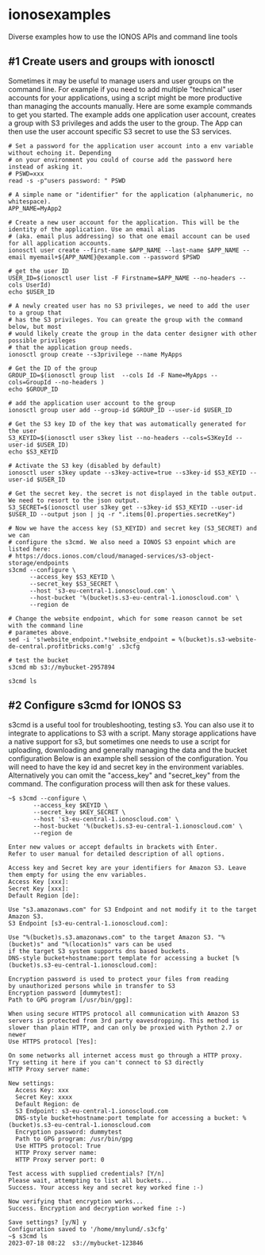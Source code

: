# ionosexamples
Diverse examples how to use the IONOS APIs and command line tools

## #1 Create users and groups with ionosctl

Sometimes it may be useful to manage users and user groups on the command line. For example if you need to add multiple "technical" user accounts for your applications, using a script might be more productive than managing the accounts manually. Here are some example commands to get you started. The example adds one application user account, creates a group with S3 privileges and adds the user to the group. The App can then use the user account specific S3 secret to use the S3 services.

```
# Set a password for the application user account into a env variable without echoing it. Depending
# on your environment you could of course add the password here instead of asking it.
# PSWD=xxx
read -s -p"users password: " PSWD

# A simple name or "identifier" for the application (alphanumeric, no whitespace).
APP_NAME=MyApp2

# Create a new user account for the application. This will be the identity of the application. Use an email alias
# (aka. email plus addressing) so that one email account can be used for all application accounts.
ionosctl user create --first-name $APP_NAME --last-name $APP_NAME --email myemail+${APP_NAME}@example.com --password $PSWD

# get the user ID
USER_ID=$(ionosctl user list -F Firstname=$APP_NAME --no-headers --cols UserId)
echo $USER_ID

# A newly created user has no S3 privileges, we need to add the user to a group that
# has the S3 privileges. You can greate the group with the command below, but most
# would likely create the group in the data center designer with other possible privileges
# that the application group needs.
ionosctl group create --s3privilege --name MyApps

# Get the ID of the group
GROUP_ID=$(ionosctl group list  --cols Id -F Name=MyApps --cols=GroupId --no-headers )
echo $GROUP_ID

# add the application user account to the group
ionosctl group user add --group-id $GROUP_ID --user-id $USER_ID

# Get the S3 key ID of the key that was automatically generated for the user
S3_KEYID=$(ionosctl user s3key list --no-headers --cols=S3KeyId --user-id $USER_ID)
echo $S3_KEYID

# Activate the S3 key (disabled by default)
ionosctl user s3key update --s3key-active=true --s3key-id $S3_KEYID --user-id $USER_ID

# Get the secret key. the secret is not displayed in the table output. We need to resort to the json output.
S3_SECRET=$(ionosctl user s3key get --s3key-id $S3_KEYID --user-id $USER_ID --output json | jq -r ".items[0].properties.secretKey")

# Now we have the access key (S3_KEYID) and secret key (S3_SECRET) and we can
# configure the s3cmd. We also need a IONOS S3 enpoint which are listed here:
# https://docs.ionos.com/cloud/managed-services/s3-object-storage/endpoints
s3cmd --configure \
      --access_key $S3_KEYID \
      --secret_key $S3_SECRET \
      --host 's3-eu-central-1.ionoscloud.com' \
      --host-bucket '%(bucket)s.s3-eu-central-1.ionoscloud.com' \
      --region de

# Change the website endpoint, which for some reason cannot be set with the command line
# parametes above.
sed -i 's!website_endpoint.*!website_endpoint = %(bucket)s.s3-website-de-central.profitbricks.com!g' .s3cfg

# test the bucket
s3cmd mb s3://mybucket-2957894

s3cmd ls
```


## #2 Configure s3cmd for IONOS S3
s3cmd is a useful tool for troubleshooting, testing s3. You can also use it to integrate to applications to S3 with a script. Many storage applications have a native support for s3, but sometimes one needs to use a script for uploading, downloading and generally managing the data and the bucket configuration Below is an example shell session of the configuration. You will need to have the key id and secret key in the environment variables. Alternatively you can omit the "access_key" and "secret_key" from the command. The configuration process will then ask for these values.

```
~$ s3cmd --configure \
       --access_key $KEYID \
       --secret_key $KEY_SECRET \
       --host 's3-eu-central-1.ionoscloud.com' \
       --host-bucket '%(bucket)s.s3-eu-central-1.ionoscloud.com' \
       --region de

Enter new values or accept defaults in brackets with Enter.
Refer to user manual for detailed description of all options.

Access key and Secret key are your identifiers for Amazon S3. Leave them empty for using the env variables.
Access Key [xxx]:
Secret Key [xxx]:
Default Region [de]:

Use "s3.amazonaws.com" for S3 Endpoint and not modify it to the target Amazon S3.
S3 Endpoint [s3-eu-central-1.ionoscloud.com]:

Use "%(bucket)s.s3.amazonaws.com" to the target Amazon S3. "%(bucket)s" and "%(location)s" vars can be used
if the target S3 system supports dns based buckets.
DNS-style bucket+hostname:port template for accessing a bucket [%(bucket)s.s3-eu-central-1.ionoscloud.com]:

Encryption password is used to protect your files from reading
by unauthorized persons while in transfer to S3
Encryption password [dummytest]:
Path to GPG program [/usr/bin/gpg]:

When using secure HTTPS protocol all communication with Amazon S3
servers is protected from 3rd party eavesdropping. This method is
slower than plain HTTP, and can only be proxied with Python 2.7 or newer
Use HTTPS protocol [Yes]:

On some networks all internet access must go through a HTTP proxy.
Try setting it here if you can't connect to S3 directly
HTTP Proxy server name:

New settings:
  Access Key: xxx
  Secret Key: xxxx
  Default Region: de
  S3 Endpoint: s3-eu-central-1.ionoscloud.com
  DNS-style bucket+hostname:port template for accessing a bucket: %(bucket)s.s3-eu-central-1.ionoscloud.com
  Encryption password: dummytest
  Path to GPG program: /usr/bin/gpg
  Use HTTPS protocol: True
  HTTP Proxy server name:
  HTTP Proxy server port: 0

Test access with supplied credentials? [Y/n]
Please wait, attempting to list all buckets...
Success. Your access key and secret key worked fine :-)

Now verifying that encryption works...
Success. Encryption and decryption worked fine :-)

Save settings? [y/N] y
Configuration saved to '/home/mnylund/.s3cfg'
~$ s3cmd ls
2023-07-18 08:22  s3://mybucket-123846

```
